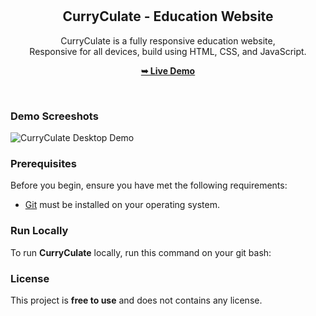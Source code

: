 <div align="center">
  


  <br />
  <br />

  <h2 align="center">CurryCulate - Education Website</h2>

  CurryCulate is a fully responsive education website, <br />Responsive for all devices, build using HTML, CSS, and JavaScript.

  <a href="https://codewithsadee.github.io/CurryCulate/"><strong>➥ Live Demo</strong></a>

</div>

<br />

### Demo Screeshots

![CurryCulate Desktop Demo](./readme-images/desktop.png "Desktop Demo")

### Prerequisites

Before you begin, ensure you have met the following requirements:

* [Git](https://git-scm.com/downloads "Download Git") must be installed on your operating system.

### Run Locally

To run **CurryCulate** locally, run this command on your git bash:

### License

This project is **free to use** and does not contains any license.

